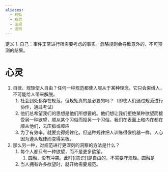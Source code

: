 ```yaml
---
aliases:
  - 规矩
  - 规范
  - 法规
  - 法则
---
```

 定义
	 1. 自己：事件正常进行所需要考虑的事实。忽略规则会导致意外的、不可预测的结果。


# 心灵
1. 自律、规矩使人自由？任何一种规范都使人服从于某种理念。它只会束缚人，不可能给人带来解脱。
	1. 社会到处都存在规范，但规矩真的是必要的吗？（即使人们通过规范进行协作，通过考试）
	2. 他们总希望我们的思想是他们所想要的。他们想让我们拒绝某种欲望而接受另一种欲望，顺从某个习俗而拒另一个习俗。我们在表面上和内在都在顺从他们，去压抑或顺应
	3. 为了有效率，就要变得规律化。但这种规律把人训练得像机器一样，人心因为遵从规律而变得呆板。
2. 那么另一种，对规范进行更深刻的洞察的方法是什么？
	1. 每个人都只有一种欲望，而不是更多欲望。
		1. 圆融，没有冲突。此时[[意识]]是自由的，不需要守规矩。圆融是 
	2. 当人拥有许多欲望时，就开始需要规范。